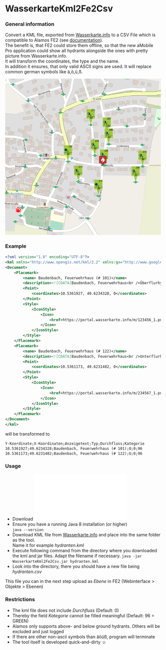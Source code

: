 # WasserkarteKml2Fe2Csv

### General information
Convert a KML file, exported from [Wasserkarte.info](https://www.wasserkarte.info/) to a CSV File which is compatible to Alamos FE2 (see [documentation](https://alamos-support.atlassian.net/wiki/spaces/documentation/pages/647397380/Ebenen#Hydranten-%C3%BCber-CSV-Import)).  
The benefit is, that FE2 could store them offline, so that the new aMobile Pro application could show all hydrants alongside the ones with pretty picture from Wasserkarte.info.  
It will transform the coordinates, the type and the name.  
In addition it ensures, that only valid ASCII signs are used. It will replace common german symbols like ä,ö,ü,ß.

![Alt text](/Screenshot_aMobilePro.png?raw=true "Optional Title")

### Example
```xml
<?xml version="1.0" encoding="UTF-8"?>
<kml xmlns="http://www.opengis.net/kml/2.2" xmlns:gx="http://www.google.com/kml/ext/2.2">
<Document>
    <Placemark>
        <name> Baudenbach, Feuerwehrhaus (# 101)</name>
        <description><![CDATA[Baudenbach, Feuerwehrhaus<br />Überflurhydrant<br />2x B<br /><a href=\https://portal.wasserkarte.info/watermap/waterSource/123546\>Details</a>]]></description>
        <Point>
            <coordinates>10.5361927, 49.6234328, 0</coordinates>
        </Point>
        <Style>
            <IconStyle>
                <Icon>
                    <href>https://portal.wasserkarte.info/m/123456_1.png</href>
                </Icon>
            </IconStyle>
        </Style>
    </Placemark>
    <Placemark>
        <name> Baudenbach, Feuerwehrhaus (# 122)</name>
        <description><![CDATA[Baudenbach, Feuerwehrhaus<br />Unterflurhydrant<br /><br /><a href=\https://portal.wasserkarte.info/watermap/waterSource/234567\>Details</a>]]></description>
        <Point>
            <coordinates>10.5361173, 49.6231482, 0</coordinates>
        </Point>
        <Style>
            <IconStyle>
                <Icon>
                    <href>https://portal.wasserkarte.info/m/234567_1.png</href>
                </Icon>
            </IconStyle>
        </Style>
    </Placemark>
</Document>
</kml>
```
will be transformed to
```csv
Y-Koordinate;X-Koordinaten;Anzeigetext;Typ;Durchfluss;Kategorie
10.5361927;49.6234328;Baudenbach, Feuerwehrhaus (# 101);O;0;96
10.5361173;49.6231482;Baudenbach, Feuerwehrhaus (# 122);U;0;96
```
### Usage
* Download ![WasserkarteKml2Fe2Csv.jar](/WasserkarteKml2Fe2Csv.jar?raw=true "WasserkarteKml2Fe2Csv.jar")
* Ensure you have a running Java 8 installation (or higher)  
  ```java --version```
* Download KML file from [Wasserkarte.info](https://portal.wasserkarte.info/exporter/export/overview) and place into the same folder as the tool.  
  Name it for example *hydranten.kml*
* Execute following command from the directory where you downloaded the kml and jar files. Adapt the filename if necessary. 
  ```java -jar WasserkarteKml2Fe2Csv.jar hydranten.kml```
* Look into the directory, there you should have a new file being *hydranten.csv*

This file you can in the next step upload as *Ebene* in FE2 (Webinterface > Objekte > Ebenen)

### Restrictions

* The kml file does not include *Durchfluss* (Default: 0)
* Thereby the field *Kategorie* cannot be filled meaningful (Default: 96 = GREEN)
* Alamos only supports above- and below ground hydrants. Others will be excluded and just logged
* If there are other non-ascii symbols than äöüß, program will terminate
* The tool itself is developed quick-and-dirty :relaxed:
